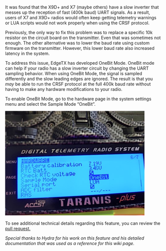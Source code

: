 
It was found that the X9D+ and X7 (maybe others) have a slow inverter that messes up the reception of fast (400k baud) UART signals. As a result, users of X7 and X9D+ radios would often keep getting telemetry warnings or LUA scripts would not work properly when using the CRSF protocol.

Previously, the only way to fix this problem was to replace a specific 10k resistor on the circuit board on the transmitter. Even that was sometimes not enough. The other alternative was to lower the baud rate using custom firmware on the transmitter. However, this lower baud rate also increased latency in the system.

To address this issue, EdgeTX has developed OneBit Mode.  OneBit mode can help if your radio has a slow inverter circuit by changing the UART sampling behavior.  When using OneBit Mode, the signal is sampled differently and the slow leading edges are ignored.  The result is that you _may_ be able to run the CRSF protocol at the full 400k baud rate without having to make any hardware modifications to your radio.

To enable OneBit Mode, go to the hardware page in the system settings menu and select the Sample Mode “OneBit”. 

![Onebit Mode](https://github.com/EdgeTX/edgetx.github.io/blob/master/images/OneBit.jpg)

To see additional technical details regarding this feature, you can review the [pull request.](https://github.com/EdgeTX/edgetx/pull/59)

_Special thanks to Hydra for his work on this feature and his detailed documentation that was used as a reference for this wiki page._